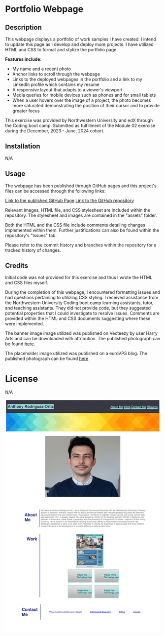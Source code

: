 # Portfolio Webpage

## Description

This webpage displays a portfolio of work samples I have created. I intend to update this page as I develop and deploy more projects. I have utilized HTML and CSS to format and stylize the portfolio page. 

**Features include**:

- My name and a recent photo
- Anchor links to scroll through the webpage 
- Links to the deployed webpages in the portfolio and a link to my LinkedIn profile which contains my resume
- A responsive layout that adapts to a viewer's viewport
- Media queries for mobile devices such as phones and for small tablets
- When a user hovers over the image of a project, the photo becomes more saturated demonstrating the position of their cursor and to provide greater focus

This exercise was provided by Northwestern University and edX through the Coding boot camp. Submitted as fulfillment of the Module 02 exercise during the December, 2023 - June, 2024 cohort.

## Installation

N/A

## Usage

The webpage has been published through GitHub pages and this project's files can be accessed through the following links:

[Link to the published GitHub Page](https://anthonyero.github.io/portfolio-webpage/)
[Link to the GitHub repository](https://github.com/anthonyero/portfolio-webpage")

Relevant images, HTML file, and CSS stylesheet are included within the repository. The stylesheet and images are contained in the "assets" folder.

Both the HTML and the CSS file include comments detailing changes implemented within them. Further justifications can also be found within the repository's "Issues" tab.

Please refer to the commit history and branches within the repository for a tracked history of changes.

## Credits

 Initial code was not provided for this exercise and thus I wrote the HTML and CSS files myself. 

During the completion of this webpage, I encountered formatting issues and had questions pertaining to utilizing CSS styling. I received assistance from the Northwestern University Coding boot camp learning assistants, tutor, and teaching assistants. They did not provide code, but they suggested potential properties that I could investigate to resolve issues. Comments are provided within the HTML and CSS documents suggesting where these were implemented.

 The banner image image utilized was published on Vecteezy by user Harry Arts and can be downloaded with attribution. The published photograph can be found [here](https://www.vecteezy.com/vector-art/694606-abstract-colorful-geometric-banner-template-background).

 The placeholder image utilized was published on a euroVPS blog. The published photograph can be found [here](https://www.eurovps.com/blog/wp-content/uploads/2012/10/placeholder-images.jpg)


# License

N/A

![Screenshot of the live portfolio webpage 12-21-23](/assets/images/live-portfolio-webpage.jpg)
